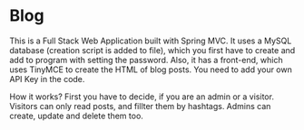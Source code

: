 # Blog

This is a Full Stack Web Application built with Spring MVC.
It uses a MySQL database (creation script is added to file),
which you first have to create and add to program with setting the password.
Also, it has a front-end, which uses TinyMCE to create the HTML of blog posts.
You need to add your own API Key in the code.

How it works?
First you have to decide, if you are an admin or a visitor.
Visitors can only read posts, and fillter them by hashtags.
Admins can create, update and delete them too.
